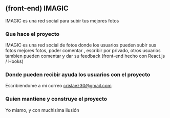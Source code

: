## (front-end) IMAGIC

IMAGIC es una red social para subir tus mejores fotos 

<!-- <img src="https://github.com/crislaez/Fornt_End_Senvix/blob/master/src/img/foto_proyecto.PNG" />
<hr>
<img src="https://github.com/crislaez/Fornt_End_Senvix/blob/master/src/img/foto_proyecto_2.PNG" /> -->

### Que hace el proyecto

IMAGIC es una red social de fotos donde los usuarios pueden subir sus fotos mejores fotos, poder comentar
, escribir por privado, otros usuarios tambien pueden comentar y dar su feedback (front-end hecho con React.js / Hooks)
 
### Donde pueden recibir ayuda los usuarios con el proyecto
 
Escribiendome a mi correo crislaez30@gmail.com

### Quien mantiene y construye el proyecto

Yo mismo, y con muchisima ilusión
